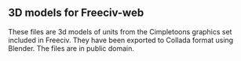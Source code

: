 3D models for Freeciv-web
-------------------------

These files are 3d models of units from the Cimpletoons graphics set included in Freeciv. They have been exported to Collada format using Blender. The files are in public domain.

